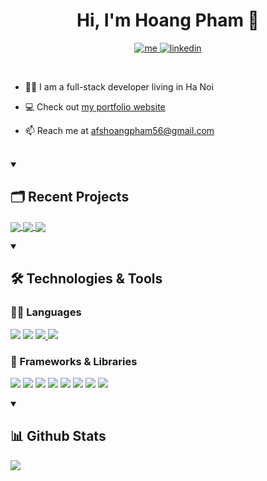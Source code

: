 <h1 align="center">Hi, I'm Hoang Pham 👋</h1>

<p align="center">
    <a href="https://afshoang.github.io/portfolio/">
        <img alt="me" title="Me" src="https://img.shields.io/badge/portfolio-000000?style=for-the-badge&logo=About.me&logoColor=white" />
    </a>
    <a href="https://linkedin.com/in/hoangpham56">
        <img alt="linkedin" title="LinkedIn" src="https://img.shields.io/badge/LinkedIn-0077B5?style=for-the-badge&logo=linkedin&logoColor=white" />
    </a>
</p>

</br>

- 👨‍💻 I am a full-stack developer living in Ha Noi

- 💻 Check out [my portfolio website](https://afshoang.github.io/portfolio/)

- 📫 Reach me at <afshoangpham56@gmail.com>

</br>

<details open>
    <summary><h2>🗂️ Recent Projects</h2></summary>
    <p>
        <a href="https://github.com/afshoang/mscomplex-mern">
            <img align="center" src="https://github-readme-stats.vercel.app/api/pin/?username=afshoang&repo=mscomplex-mern" />
        </a>
        <a href="https://github.com/afshoang/Raw-Strength-Workout-Tracker">
            <img align="center" src="https://github-readme-stats.vercel.app/api/pin/?username=afshoang&repo=Raw-Strength-Workout-Tracker" />
        </a>
        <a href="https://github.com/afshoang/findtrend-landing-page">
            <img align="center" src="https://github-readme-stats.vercel.app/api/pin/?username=afshoang&repo=findtrend-landing-page" />
        </a>
    </p>
</details>

<details open>
    <summary><h2>🛠️ Technologies & Tools</h2></summary>
    <h3>👨‍💻 Languages</h3>
        <p>
            <img src="https://img.shields.io/badge/CSS-1572B6?style=for-the-badge&logo=css3&logoColor=white" />
            <img src="https://img.shields.io/badge/HTML-E34F26?style=for-the-badge&logo=html5&logoColor=white" />
            <a href="https://github.com/PrVille?tab=repositories&q=&type=&language=javascript&sort=">
                <img src="https://img.shields.io/badge/JavaScript-323330?style=for-the-badge&logo=javascript&logoColor=F7DF1E" />
            </a>
            <img src="https://custom-icon-badges.demolab.com/badge/SQL-025E8C.svg?style=for-the-badge&logo=database&logoColor=white" />
        </p>
    <h3>🚀 Frameworks & Libraries</h3>
        <p>
            <img src="https://img.shields.io/badge/node.js-6DA55F?style=for-the-badge&logo=node.js&logoColor=white" />
            <img src="https://img.shields.io/badge/Express.js-000000?style=for-the-badge&logo=express&logoColor=white" />
            <img src="https://img.shields.io/badge/react-%2320232a.svg?style=for-the-badge&logo=react&logoColor=%2361DAFB" />
            <img src="https://img.shields.io/badge/react_native-%2320232a.svg?style=for-the-badge&logo=react&logoColor=%2361DAFB" />
            <img src="https://img.shields.io/badge/redux-%23593d88.svg?style=for-the-badge&logo=redux&logoColor=white" />
            <img src="https://img.shields.io/badge/-jest-%23C21325?style=for-the-badge&logo=jest&logoColor=white" />
            <img src="https://img.shields.io/badge/-cypress-%23E5E5E5?style=for-the-badge&logo=cypress&logoColor=058a5e" />
            <img src="https://img.shields.io/badge/Tailwind_CSS-38B2AC?style=for-the-badge&logo=tailwind-css&logoColor=white" />
        </p>
    
</details>

<details open>
    <summary><h2>📊 Github Stats</h2></summary>
    <p>
        <a href="https://github.com/afshoang">
            <img align="center" src="https://github-readme-stats.vercel.app/api/top-langs/?username=afshoang&hide_progress=true" />
        </a>
    </p>
</details>
